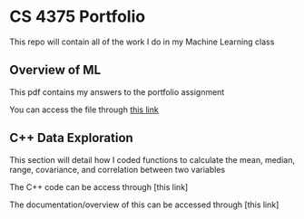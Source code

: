 # CS 4375 Portfolio
 This repo will contain all of the work I do in my Machine Learning class

## Overview of ML
 This pdf contains my answers to the portfolio assignment
 
 You can access the file through [this link](Overview_of_ML.pdf)

## C++ Data Exploration
 This section will detail how I coded functions to calculate the mean, median, range, covariance, and correlation between two variables
 
 The C++ code can be access through [this link]
 
 The documentation/overview of this can be accessed through [this link]
